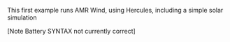This first example runs AMR Wind, using Hercules, including a simple solar simulation

[Note Battery SYNTAX not currently correct]


